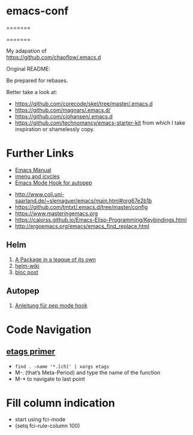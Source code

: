 # emacs-conf
=======

=======

My adapation of  
https://github.com/chaoflow/.emacs.d

Original README: 

Be prepared for rebases.

Better take a look at:

- https://github.com/corecode/skel/tree/master/.emacs.d
- https://github.com/magnars/.emacs.d/
- https://github.com/cjohansen/.emacs.d
- https://github.com/technomancy/emacs-starter-kit
from which I take inspiration or shamelessly copy.

# Further Links
* [Emacs Manual](https://www.gnu.org/software/emacs/manual/html_node/emacs/index.html#Top)
* [imenu and icycles](https://www.emacswiki.org/emacs/ImenuMode#toc3)
* [Emacs Mode Hook for autopep](http://avilpage.com/2015/05/automatically-pep8-your-python-code.html)

- http://www.coli.uni-saarland.de/~slemaguer/emacs/main.html#org67e2b1b
- https://github.com/tmtxt/.emacs.d/tree/master/config
- https://www.masteringemacs.org
- https://caiorss.github.io/Emacs-Elisp-Programming/Keybindings.html
- http://ergoemacs.org/emacs/emacs_find_replace.html

## Helm
1. [A Package in a league of its own](https://tuhdo.github.io/helm-intro.html)
2. [helm-wiki](https://github.com/emacs-helm/helm/wiki)
3. [bloc post](http://thescratchcastle.com/posts/emacs-and-helm.html)


## Autopep
1. [Anleitung für pep mode hook](https://avilpage.com/2015/05/automatically-pep8-your-python-code.html)

# Code Navigation

## [etags primer](https://www.coverfire.com/archives/2004/06/24/emacs-source-code-navigation/)

* `find . -name '*.[ch]' | xargs etags`
* M-. (that’s Meta-Period) and type the name of the function
* M-* to navigate to last point


# Fill column indication

* start using fci-mode
* (setq fci-rule-column 100)

